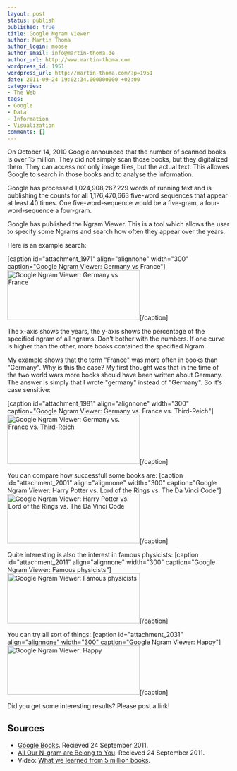 ```yaml
---
layout: post
status: publish
published: true
title: Google Ngram Viewer
author: Martin Thoma
author_login: moose
author_email: info@martin-thoma.de
author_url: http://www.martin-thoma.com
wordpress_id: 1951
wordpress_url: http://martin-thoma.com/?p=1951
date: 2011-09-24 19:02:34.000000000 +02:00
categories:
- The Web
tags:
- Google
- Data
- Information
- Visualization
comments: []
---
```

On October 14, 2010 Google announced that the number of scanned books is over 15 million. They did not simply scan those books, but they digitalized them. They can access not only image files, but the actual text. This allowes Google to search in those books and to analyse the information.

Google has processed 1,024,908,267,229 words of running text and is publishing the counts for all 1,176,470,663 five-word sequences that appear at least 40 times. One five-word-sequence would be a five-gram, a four-word-sequence a four-gram.

Google has published the Ngram Viewer. This is a tool which allows the user to specify some Ngrams and search how often they appear over the years.

Here is an example search:

[caption id="attachment_1971" align="alignnone" width="300" caption="Google Ngram Viewer: Germany vs France"]<a href="http://martin-thoma.com/wp-content/uploads/2011/09/Google-Ngram-Viewer-germany-france.png"><img class="size-medium wp-image-1971" title="Google Ngram Viewer: Germany vs France" src="http://martin-thoma.com/wp-content/uploads/2011/09/Google-Ngram-Viewer-germany-france-300x113.png" alt="Google Ngram Viewer: Germany vs France" width="300" height="113" /></a>[/caption]

The x-axis shows the years, the y-axis shows the percentage of the specified ngram of all ngrams.
Don't bother with the numbers. If one curve is higher than the other, more books contained the specified Ngram.

My example shows that the term "France" was more often in books than "Germany". Why is this the case? My first thought was that in the time of the two world wars more books should have been written about Germany. The answer is simply that I wrote "germany" instead of "Germany". So it's case sensitive:

[caption id="attachment_1981" align="alignnone" width="300" caption="Google Ngram Viewer: Germany vs. France vs. Third-Reich"]<a href="http://martin-thoma.com/wp-content/uploads/2011/09/Google-Ngram-Viewer-Germany-France-Third-Reich.png"><img class="size-medium wp-image-1981" title="Google Ngram Viewer: Germany vs. France vs. Third-Reich" src="http://martin-thoma.com/wp-content/uploads/2011/09/Google-Ngram-Viewer-Germany-France-Third-Reich-300x112.png" alt="Google Ngram Viewer: Germany vs. France vs. Third-Reich" width="300" height="112" /></a>[/caption]

You can compare how successfull some books are:
[caption id="attachment_2001" align="alignnone" width="300" caption="Google Ngram Viewer: Harry Potter vs. Lord of the Rings vs. The Da Vinci Code"]<a href="http://martin-thoma.com/wp-content/uploads/2011/09/Google-Ngram-Viewer-Harry-Potter-Lord-of-the-Rings-The-Da-Vinci-Code.png"><img src="http://martin-thoma.com/wp-content/uploads/2011/09/Google-Ngram-Viewer-Harry-Potter-Lord-of-the-Rings-The-Da-Vinci-Code-300x112.png" alt="Google Ngram Viewer: Harry Potter vs. Lord of the Rings vs. The Da Vinci Code" title="Google Ngram Viewer: Harry Potter vs. Lord of the Rings vs. The Da Vinci Code" width="300" height="112" class="size-medium wp-image-2001" /></a>[/caption]

Quite interesting is also the interest in famous physicists:
[caption id="attachment_2011" align="alignnone" width="300" caption="Google Ngram Viewer: Famous physicists"]<a href="http://martin-thoma.com/wp-content/uploads/2011/09/Google-Ngram-Viewer-Physics.png"><img src="http://martin-thoma.com/wp-content/uploads/2011/09/Google-Ngram-Viewer-Physics-300x113.png" alt="Google Ngram Viewer: Famous physicists" title="Google Ngram Viewer: Famous physicists" width="300" height="113" class="size-medium wp-image-2011" /></a>[/caption]

You can try all sort of things:
[caption id="attachment_2031" align="alignnone" width="300" caption="Google Ngram Viewer: Happy"]<a href="http://martin-thoma.com/wp-content/uploads/2011/09/Google-Ngram-Viewer-Happy.png"><img src="http://martin-thoma.com/wp-content/uploads/2011/09/Google-Ngram-Viewer-Happy-300x111.png" alt="Google Ngram Viewer: Happy" title="Google Ngram Viewer: Happy" width="300" height="111" class="size-medium wp-image-2031" /></a>[/caption]

Did you get some interesting results? Please post a link!

<h2>Sources</h2>
<ul>
	<li><a title="Google Books" href="http://en.wikipedia.org/wiki/Google_Books">Google Books</a>. Recieved 24 September 2011.</li>
	<li><a href="http://googleresearch.blogspot.com/2006/08/all-our-n-gram-are-belong-to-you.html">All Our N-gram are Belong to You</a>. Recieved 24 September 2011.</li>
	<li>Video: <a href="http://www.ted.com/talks/what_we_learned_from_5_million_books.html">What we learned from 5 million books</a>.</li>
</ul>
